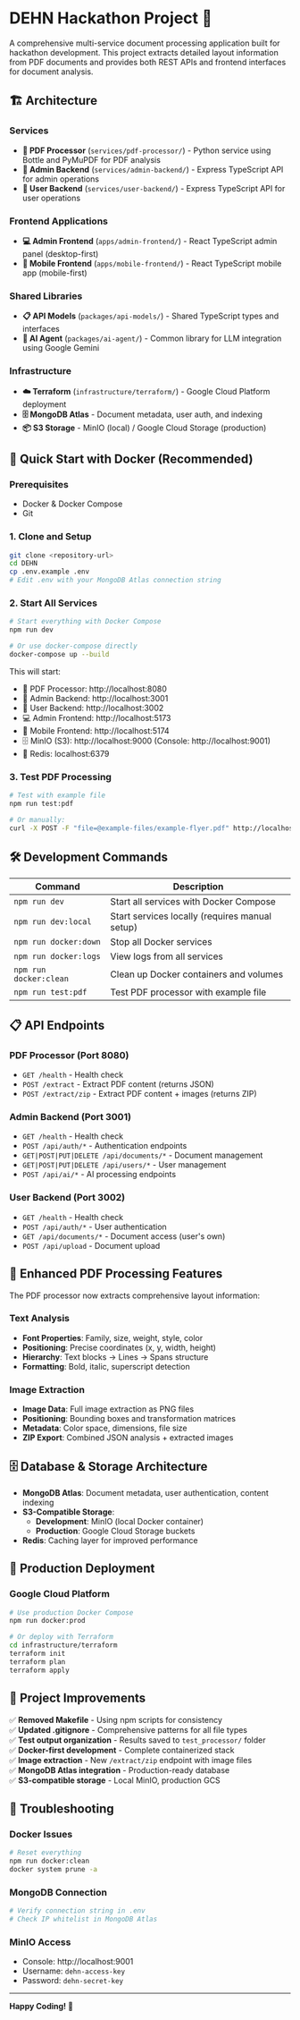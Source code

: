 # DEHN Hackathon Project 🚀

A comprehensive multi-service document processing application built for hackathon development. This project extracts detailed layout information from PDF documents and provides both REST APIs and frontend interfaces for document analysis.

## 🏗️ Architecture

### Services
- **🐍 PDF Processor** (`services/pdf-processor/`) - Python service using Bottle and PyMuPDF for PDF analysis
- **🔐 Admin Backend** (`services/admin-backend/`) - Express TypeScript API for admin operations  
- **👤 User Backend** (`services/user-backend/`) - Express TypeScript API for user operations

### Frontend Applications
- **💻 Admin Frontend** (`apps/admin-frontend/`) - React TypeScript admin panel (desktop-first)
- **📱 Mobile Frontend** (`apps/mobile-frontend/`) - React TypeScript mobile app (mobile-first)

### Shared Libraries
- **📋 API Models** (`packages/api-models/`) - Shared TypeScript types and interfaces
- **🤖 AI Agent** (`packages/ai-agent/`) - Common library for LLM integration using Google Gemini

### Infrastructure
- **☁️ Terraform** (`infrastructure/terraform/`) - Google Cloud Platform deployment
- **🗄️ MongoDB Atlas** - Document metadata, user auth, and indexing
- **📦 S3 Storage** - MinIO (local) / Google Cloud Storage (production)

## 🚀 Quick Start with Docker (Recommended)

### Prerequisites
- Docker & Docker Compose
- Git

### 1. Clone and Setup
```bash
git clone <repository-url>
cd DEHN
cp .env.example .env
# Edit .env with your MongoDB Atlas connection string
```

### 2. Start All Services
```bash
# Start everything with Docker Compose
npm run dev

# Or use docker-compose directly
docker-compose up --build
```

This will start:
- 🐍 PDF Processor: http://localhost:8080
- 🔐 Admin Backend: http://localhost:3001
- 👤 User Backend: http://localhost:3002
- 💻 Admin Frontend: http://localhost:5173
- 📱 Mobile Frontend: http://localhost:5174
- 🗄️ MinIO (S3): http://localhost:9000 (Console: http://localhost:9001)
- 🔴 Redis: localhost:6379

### 3. Test PDF Processing
```bash
# Test with example file
npm run test:pdf

# Or manually:
curl -X POST -F "file=@example-files/example-flyer.pdf" http://localhost:8080/extract
```

## 🛠️ Development Commands

| Command | Description |
|---------|-------------|
| `npm run dev` | Start all services with Docker Compose |
| `npm run dev:local` | Start services locally (requires manual setup) |
| `npm run docker:down` | Stop all Docker services |
| `npm run docker:logs` | View logs from all services |
| `npm run docker:clean` | Clean up Docker containers and volumes |
| `npm run test:pdf` | Test PDF processor with example file |

## 📋 API Endpoints

### PDF Processor (Port 8080)
- `GET /health` - Health check
- `POST /extract` - Extract PDF content (returns JSON)
- `POST /extract/zip` - Extract PDF content + images (returns ZIP)

### Admin Backend (Port 3001)
- `GET /health` - Health check
- `POST /api/auth/*` - Authentication endpoints
- `GET|POST|PUT|DELETE /api/documents/*` - Document management
- `GET|POST|PUT|DELETE /api/users/*` - User management
- `POST /api/ai/*` - AI processing endpoints

### User Backend (Port 3002)
- `GET /health` - Health check
- `POST /api/auth/*` - User authentication
- `GET /api/documents/*` - Document access (user's own)
- `POST /api/upload` - Document upload

## 🧪 Enhanced PDF Processing Features

The PDF processor now extracts comprehensive layout information:

### Text Analysis
- **Font Properties**: Family, size, weight, style, color
- **Positioning**: Precise coordinates (x, y, width, height)
- **Hierarchy**: Text blocks → Lines → Spans structure
- **Formatting**: Bold, italic, superscript detection

### Image Extraction
- **Image Data**: Full image extraction as PNG files
- **Positioning**: Bounding boxes and transformation matrices
- **Metadata**: Color space, dimensions, file size
- **ZIP Export**: Combined JSON analysis + extracted images

## 🗄️ Database & Storage Architecture

- **MongoDB Atlas**: Document metadata, user authentication, content indexing
- **S3-Compatible Storage**: 
  - **Development**: MinIO (local Docker container)
  - **Production**: Google Cloud Storage buckets
- **Redis**: Caching layer for improved performance

## 🎯 Production Deployment

### Google Cloud Platform
```bash
# Use production Docker Compose
npm run docker:prod

# Or deploy with Terraform
cd infrastructure/terraform
terraform init
terraform plan
terraform apply
```

## 🧹 Project Improvements

✅ **Removed Makefile** - Using npm scripts for consistency  
✅ **Updated .gitignore** - Comprehensive patterns for all file types  
✅ **Test output organization** - Results saved to `test_processor/` folder  
✅ **Docker-first development** - Complete containerized stack  
✅ **Image extraction** - New `/extract/zip` endpoint with image files  
✅ **MongoDB Atlas integration** - Production-ready database  
✅ **S3-compatible storage** - Local MinIO, production GCS  

## 🐛 Troubleshooting

### Docker Issues
```bash
# Reset everything
npm run docker:clean
docker system prune -a
```

### MongoDB Connection
```bash
# Verify connection string in .env
# Check IP whitelist in MongoDB Atlas
```

### MinIO Access
- Console: http://localhost:9001
- Username: `dehn-access-key`
- Password: `dehn-secret-key`

---

**Happy Coding! 🎉**
